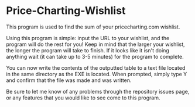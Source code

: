 # Price-Charting-Wishlist
This program is used to find the sum of your pricecharting.com wishlist.

Using this program is simple: input the URL to your wishlist, and the program will do the rest for you!
Keep in mind that the larger your wishlist, the longer the program will take to finish. If it looks like it isn't doing anything wait (it can take up to 3-5 minutes) for the program to complete.

You can now write the contents of the outputted table to a text file located in the same directory as the EXE is located. When prompted, simply type Y and confirm that the file was made and was written.

Be sure to let me know of any problems through the repository issues page, or any features that you would like to see come to this program.

